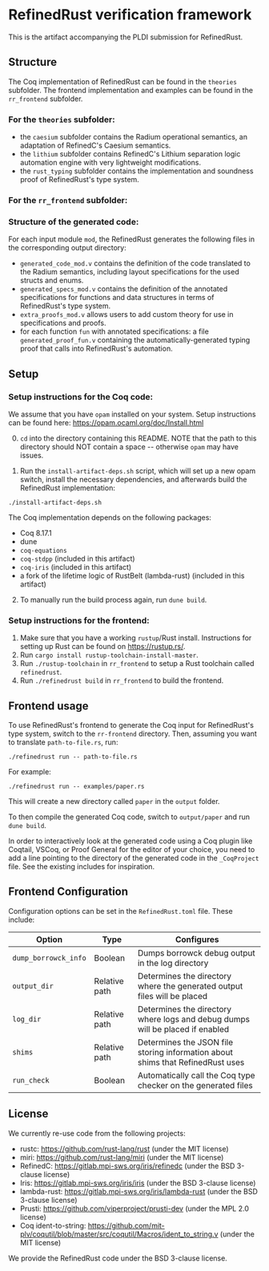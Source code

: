 # RefinedRust verification framework

This is the artifact accompanying the PLDI submission for RefinedRust.

## Structure
The Coq implementation of RefinedRust can be found in the `theories` subfolder.
The frontend implementation and examples can be found in the `rr_frontend` subfolder.

### For the `theories` subfolder:
* the `caesium` subfolder contains the Radium operational semantics, an adaptation of RefinedC's Caesium semantics.
* the `lithium` subfolder contains RefinedC's Lithium separation logic automation engine with very lightweight modifications.
* the `rust_typing` subfolder contains the implementation and soundness proof of RefinedRust's type system.


### For the `rr_frontend` subfolder:

### Structure of the generated code:
For each input module `mod`, the RefinedRust generates the following files in the corresponding output directory:
* `generated_code_mod.v` contains the definition of the code translated to the Radium semantics, including layout specifications for the used structs and enums.
* `generated_specs_mod.v` contains the definition of the annotated specifications for functions and data structures in terms of RefinedRust's type system.
* `extra_proofs_mod.v` allows users to add custom theory for use in specifications and proofs.
* for each function `fun` with annotated specifications: a file `generated_proof_fun.v` containing the automatically-generated typing proof that calls into RefinedRust's automation.

## Setup
### Setup instructions for the Coq code:
We assume that you have `opam` installed on your system. Setup instructions can be found here: https://opam.ocaml.org/doc/Install.html

0. `cd` into the directory containing this README.
 NOTE that the path to this directory should NOT contain a space -- otherwise `opam` may have issues.

1. Run the `install-artifact-deps.sh` script, which will set up a new opam switch, install the necessary dependencies, and afterwards build the RefinedRust implementation:

```
./install-artifact-deps.sh
```
The Coq implementation depends on the following packages:
* Coq 8.17.1
* dune
* `coq-equations`
* `coq-stdpp` (included in this artifact)
* `coq-iris` (included in this artifact)
* a fork of the lifetime logic of RustBelt (lambda-rust) (included in this artifact)

2. To manually run the build process again, run `dune build`.


### Setup instructions for the frontend:
1. Make sure that you have a working `rustup`/Rust install. Instructions for setting up Rust can be found on https://rustup.rs/.
2. Run `cargo install rustup-toolchain-install-master`.
3. Run `./rustup-toolchain` in `rr_frontend` to setup a Rust toolchain called `refinedrust`.
4. Run `./refinedrust build` in `rr_frontend` to build the frontend.


## Frontend usage
To use RefinedRust's frontend to generate the Coq input for RefinedRust's type system, switch to the `rr-frontend` directory.
Then, assuming you want to translate `path-to-file.rs`, run:
```
./refinedrust run -- path-to-file.rs
```
For example:
```
./refinedrust run -- examples/paper.rs
```
This will create a new directory called `paper` in the `output` folder.

To then compile the generated Coq code, switch to `output/paper` and run `dune build`.

In order to interactively look at the generated code using a Coq plugin like Coqtail, VSCoq, or Proof General for the editor of your choice, you need to add a line pointing to the directory of the generated code in the `_CoqProject` file.
See the existing includes for inspiration.

## Frontend Configuration
Configuration options can be set in the `RefinedRust.toml` file.
These include:

| Option | Type | Configures |
|--------|------|------------|
| `dump_borrowck_info` | Boolean | Dumps borrowck debug output in the log directory |
| `output_dir` | Relative path | Determines the directory where the generated output files will be placed |
| `log_dir` | Relative path | Determines the directory where logs and debug dumps will be placed if enabled |
| `shims` | Relative path | Determines the JSON file storing information about shims that RefinedRust uses |
| `run_check` | Boolean | Automatically call the Coq type checker on the generated files |



## License
We currently re-use code from the following projects:
- rustc: https://github.com/rust-lang/rust (under the MIT license)
- miri: https://github.com/rust-lang/miri (under the MIT license)
- RefinedC: https://gitlab.mpi-sws.org/iris/refinedc (under the BSD 3-clause license)
- Iris: https://gitlab.mpi-sws.org/iris/iris (under the BSD 3-clause license)
- lambda-rust: https://gitlab.mpi-sws.org/iris/lambda-rust (under the BSD 3-clause license)
- Prusti: https://github.com/viperproject/prusti-dev (under the MPL 2.0 license)
- Coq ident-to-string: https://github.com/mit-plv/coqutil/blob/master/src/coqutil/Macros/ident_to_string.v (under the MIT license)

We provide the RefinedRust code under the BSD 3-clause license.
